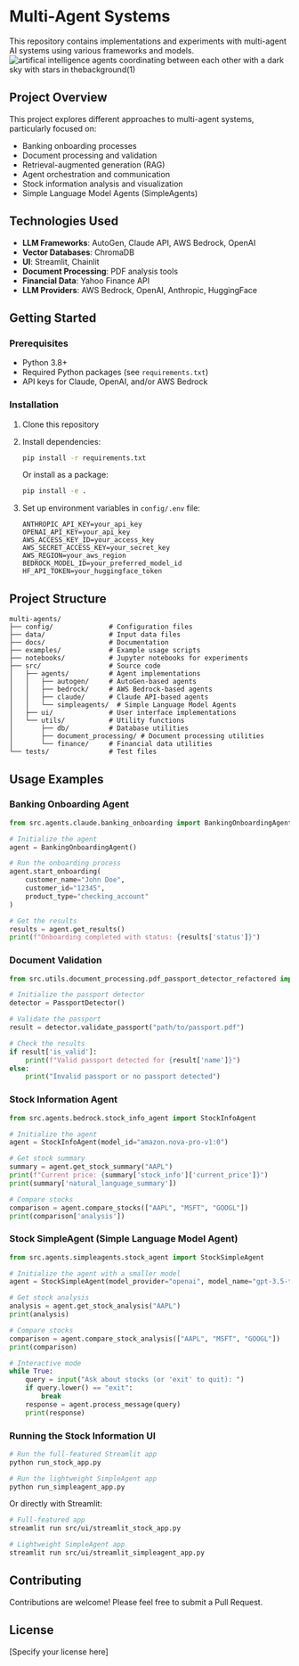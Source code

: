 # Multi-Agent Systems

This repository contains implementations and experiments with multi-agent AI systems using various frameworks and models.
![artifical intelligence agents coordinating between each other with a dark sky with stars in thebackground(1)](https://github.com/user-attachments/assets/48b063e7-7d69-4880-b59f-52fd13e85d3a)

## Project Overview

This project explores different approaches to multi-agent systems, particularly focused on:
- Banking onboarding processes
- Document processing and validation
- Retrieval-augmented generation (RAG)
- Agent orchestration and communication
- Stock information analysis and visualization
- Simple Language Model Agents (SimpleAgents)

## Technologies Used

- **LLM Frameworks**: AutoGen, Claude API, AWS Bedrock, OpenAI
- **Vector Databases**: ChromaDB
- **UI**: Streamlit, Chainlit
- **Document Processing**: PDF analysis tools
- **Financial Data**: Yahoo Finance API
- **LLM Providers**: AWS Bedrock, OpenAI, Anthropic, HuggingFace

## Getting Started

### Prerequisites

- Python 3.8+
- Required Python packages (see `requirements.txt`)
- API keys for Claude, OpenAI, and/or AWS Bedrock

### Installation

1. Clone this repository
2. Install dependencies:
   ```bash
   pip install -r requirements.txt
   ```
   
   Or install as a package:
   ```bash
   pip install -e .
   ```
   
3. Set up environment variables in `config/.env` file:
   ```
   ANTHROPIC_API_KEY=your_api_key
   OPENAI_API_KEY=your_api_key
   AWS_ACCESS_KEY_ID=your_access_key
   AWS_SECRET_ACCESS_KEY=your_secret_key
   AWS_REGION=your_aws_region
   BEDROCK_MODEL_ID=your_preferred_model_id
   HF_API_TOKEN=your_huggingface_token
   ```

## Project Structure

```
multi-agents/
├── config/              # Configuration files
├── data/                # Input data files
├── docs/                # Documentation
├── examples/            # Example usage scripts
├── notebooks/           # Jupyter notebooks for experiments
├── src/                 # Source code
│   ├── agents/          # Agent implementations
│   │   ├── autogen/     # AutoGen-based agents
│   │   ├── bedrock/     # AWS Bedrock-based agents
│   │   ├── claude/      # Claude API-based agents
│   │   └── simpleagents/  # Simple Language Model Agents
│   ├── ui/              # User interface implementations
│   └── utils/           # Utility functions
│       ├── db/          # Database utilities
│       ├── document_processing/ # Document processing utilities
│       └── finance/     # Financial data utilities
└── tests/               # Test files
```

## Usage Examples

### Banking Onboarding Agent

```python
from src.agents.claude.banking_onboarding import BankingOnboardingAgent

# Initialize the agent
agent = BankingOnboardingAgent()

# Run the onboarding process
agent.start_onboarding(
    customer_name="John Doe",
    customer_id="12345",
    product_type="checking_account"
)

# Get the results
results = agent.get_results()
print(f"Onboarding completed with status: {results['status']}")
```

### Document Validation

```python
from src.utils.document_processing.pdf_passport_detector_refactored import PassportDetector

# Initialize the passport detector
detector = PassportDetector()

# Validate the passport
result = detector.validate_passport("path/to/passport.pdf")

# Check the results
if result['is_valid']:
    print(f"Valid passport detected for {result['name']}")
else:
    print("Invalid passport or no passport detected")
```

### Stock Information Agent

```python
from src.agents.bedrock.stock_info_agent import StockInfoAgent

# Initialize the agent
agent = StockInfoAgent(model_id="amazon.nova-pro-v1:0")

# Get stock summary
summary = agent.get_stock_summary("AAPL")
print(f"Current price: {summary['stock_info']['current_price']}")
print(summary['natural_language_summary'])

# Compare stocks
comparison = agent.compare_stocks(["AAPL", "MSFT", "GOOGL"])
print(comparison['analysis'])
```

### Stock SimpleAgent (Simple Language Model Agent)

```python
from src.agents.simpleagents.stock_agent import StockSimpleAgent

# Initialize the agent with a smaller model
agent = StockSimpleAgent(model_provider="openai", model_name="gpt-3.5-turbo")

# Get stock analysis
analysis = agent.get_stock_analysis("AAPL")
print(analysis)

# Compare stocks
comparison = agent.compare_stock_analysis(["AAPL", "MSFT", "GOOGL"])
print(comparison)

# Interactive mode
while True:
    query = input("Ask about stocks (or 'exit' to quit): ")
    if query.lower() == "exit":
        break
    response = agent.process_message(query)
    print(response)
```

### Running the Stock Information UI

```bash
# Run the full-featured Streamlit app
python run_stock_app.py

# Run the lightweight SimpleAgent app
python run_simpleagent_app.py
```

Or directly with Streamlit:

```bash
# Full-featured app
streamlit run src/ui/streamlit_stock_app.py

# Lightweight SimpleAgent app
streamlit run src/ui/streamlit_simpleagent_app.py
```

## Contributing

Contributions are welcome! Please feel free to submit a Pull Request.

## License

[Specify your license here]
